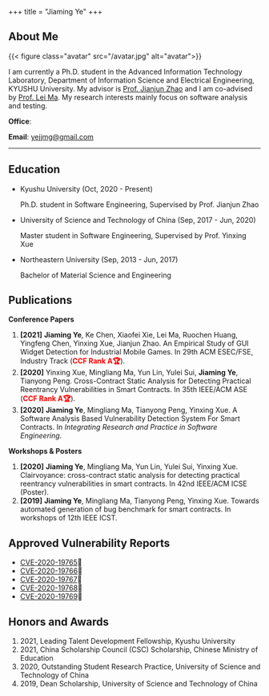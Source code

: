 +++
title = "Jiaming Ye"
+++

## About Me

{{< figure class="avatar" src="/avatar.jpg" alt="avatar">}}

I am currently a Ph.D. student in the Advanced Information Technology Laboratory, Department of Information Science and Electrical Engineering, KYUSHU University. My advisor is [Prof. Jianjun Zhao](http://stap.ait.kyushu-u.ac.jp/~zhao/) and I am co-advised by [Prof. Lei Ma](https://malei.xyz/). My research interests mainly focus on software analysis and testing.

**Office**: 

**Email**: yejjmg@gmail.com

---

## Education

* Kyushu University (Oct, 2020 - Present)

  Ph.D. student in Software Engineering, Supervised by Prof. Jianjun Zhao

* University of Science and Technology of China (Sep, 2017 - Jun, 2020)

  Master student in Software Engineering, Supervised by Prof. Yinxing Xue

* Northeastern University (Sep, 2013 - Jun, 2017)

  Bachelor of Material Science and Engineering

## Publications

**Conference Papers**

1. **[2021]**&nbsp;**Jiaming Ye**, Ke Chen, Xiaofei Xie, Lei Ma, Ruochen Huang, Yingfeng Chen, Yinxing Xue, Jianjun Zhao. An Empirical Study of GUI Widget Detection for Industrial Mobile Games. In 29th ACM ESEC/FSE, Industry Track (**<font color=red>CCF Rank A🏆</font>**).
2. **[2020]** Yinxing Xue, Mingliang Ma, Yun Lin, Yulei Sui, **Jiaming Ye**, Tianyong Peng. Cross-Contract Static Analysis for Detecting Practical Reentrancy Vulnerabilities in Smart Contracts. In 35th IEEE/ACM ASE (**<font color=red>CCF Rank A🏆</font>**).
3. **[2020]**&nbsp;**Jiaming Ye**, Mingliang Ma, Tianyong Peng, Yinxing Xue. A Software Analysis Based Vulnerability Detection System For Smart Contracts. In *Integrating Research and Practice in Software Engineering*.

**Workshops & Posters**

1. **[2020]**&nbsp;**Jiaming Ye**, Mingliang Ma, Yun Lin, Yulei Sui, Yinxing Xue. Clairvoyance: cross-contract static analysis for detecting practical reentrancy vulnerabilities in smart contracts. In 42nd IEEE/ACM ICSE (Poster).
2. **[2019]**&nbsp;**Jiaming Ye**, Mingliang Ma, Tianyong Peng, Yinxing Xue. Towards automated generation of bug benchmark for smart contracts. In workshops of 12th IEEE ICST.

## Approved Vulnerability Reports

* [CVE-2020-19765](https://cve.mitre.org/cgi-bin/cvename.cgi?name=CVE-2020-19765)🐞
* [CVE-2020-19766](https://cve.mitre.org/cgi-bin/cvename.cgi?name=CVE-2020-19766)🐞
* [CVE-2020-19767](https://cve.mitre.org/cgi-bin/cvename.cgi?name=CVE-2020-19767)🐞
* [CVE-2020-19768](https://cve.mitre.org/cgi-bin/cvename.cgi?name=CVE-2020-19768)🐞
* [CVE-2020-19769](https://cve.mitre.org/cgi-bin/cvename.cgi?name=CVE-2020-19769)🐞

## Honors and Awards

1. 2021, Leading Talent Development Fellowship, Kyushu University
2. 2021, China Scholarship Council (CSC) Scholarship, Chinese Ministry of Education
3. 2020, Outstanding Student Research Practice, University of Science and Technology of China
4. 2019, Dean Scholarship, University of Science and Technology of China
